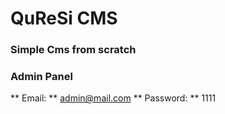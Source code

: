 # QuReSi CMS

### Simple Cms from scratch

### Admin Panel

** Email: ** admin@mail.com
** Password: ** 1111 
